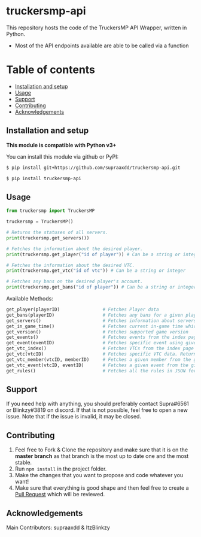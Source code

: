 # truckersmp-api

This repository hosts the code of the TruckersMP API Wrapper, written in Python.
* Most of the API endpoints available are able to be called via a function

# Table of contents

- [Installation and setup](https://github.com/supraaxdd/truckersmp-api/#installation-and-setup)
- [Usage](https://github.com/supraaxdd/truckersmp-api/#usage)
- [Support](https://github.com/supraaxdd/truckersmp-api/#support)
- [Contributing](https://github.com/supraaxdd/truckersmp-api/#contributing)
- [Acknowledgements](https://github.com/supraaxdd/truckersmp-api/#acknowledgements)

## Installation and setup

**This module is compatible with Python v3+**

You can install this module via github or PyPI:
```bash
$ pip install git+https://github.com/supraaxdd/truckersmp-api.git
```

```bash
$ pip install truckersmp-api
```
## Usage

```py
from truckersmp import TruckersMP

truckersmp = TruckersMP()

# Returns the statuses of all servers.
print(truckersmp.get_servers())

# Fetches the information about the desired player.
print(truckersmp.get_player("id of player")) # Can be a string or integer

# Fetches the information about the desired VTC.
print(truckersmp.get_vtc("id of vtc")) # Can be a string or integer

# Fetches any bans on the desired player's account.
print(truckersmp.get_bans("id of player")) # Can be a string or integer

```

Available Methods:

```py
get_player(playerID)                # Fetches Player data
get_bans(playerID)                  # Fetches any bans for a given player
get_servers()                       # Fetches information about servers
get_in_game_time()                  # Fetches current in-game time which is synced across all servers
get_version()                       # Fetches supported game version
get_events()                        # Fetches events from the index page in JSON format
get_event(eventID)                  # Fetches specific event using given eventID
get_vtc_index()                     # Fetches VTCs from the index page in JSON format
get_vtc(vtcID)                      # Fetches specific VTC data. Returns information such as roles, members, general information etc.
get_vtc_member(vtcID, memberID)     # Fetches a given member from the given VTC
get_vtc_event(vtcID, eventID)       # Fetches a given event from the given VTC
get_rules()                         # Fetches all the rules in JSON format
```

## Support

If you need help with anything, you should preferably contact Supra#6561 or Blinkzy#3819 on discord. If that is not possible, feel free to open a new issue. Note that if the issue is invalid, it may be closed.

## Contributing

1. Feel free to Fork & Clone the repository and make sure that it is on the __master branch__ as that branch is the most up to date one and the most stable.
2. Run `npm install` in the project folder.
3. Make the changes that you want to propose and code whatever you want!
4. Make sure that everything is good shape and then feel free to create a [Pull Request](https://github.com/supraaxdd/truckersmp-api/compare) which will be reviewed.

## Acknowledgements

Main Contributors: supraaxdd & ItzBlinkzy